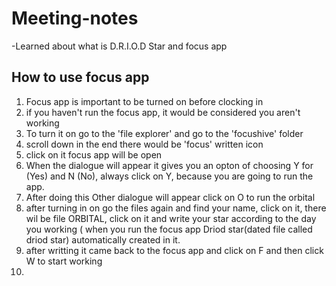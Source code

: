 # Meeting-notes
-Learned about what is D.R.I.O.D Star and focus app

## How to use focus app 

1) Focus app is important to be turned on before clocking in 
2) if you haven't run the focus app, it would be considered you aren't working 
3) To turn it on go to the 'file explorer' and go to the 'focushive' folder
4) scroll down in the end there would be 'focus' written icon 
5) click on it focus app will be open 
6) When the dialogue will appear it gives you an opton of choosing Y for (Yes) and N (No), always click on Y, because you are going to run the app. 
7) After doing this Other dialogue will appear click on O to run the orbital 
8) after turning in on go the files again and find your name, click on it, there wil be file ORBITAL, click on it and write your star according to the day you working ( when you run the focus app Driod star(dated file called driod star) automatically created in it.
9) after writting it came back to the focus app and click on F and then click W to start working
10) 
